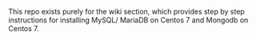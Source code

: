 This repo exists purely for the wiki section, which provides step by step instructions for installing MySQL/ MariaDB on Centos 7 and Mongodb on Centos 7.
